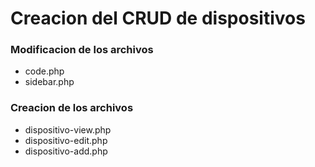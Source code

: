 # Creacion del CRUD de dispositivos

### Modificacion de los archivos
- code.php
- sidebar.php
### Creacion de los archivos
- dispositivo-view.php
- dispositivo-edit.php
- dispositivo-add.php
